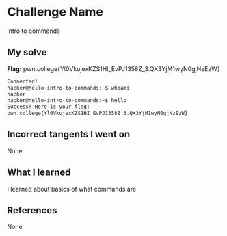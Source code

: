 # Challenge Name
intro to commands

## My solve
**Flag:** pwn.college{Yl0VkujexKZS1HI_EvPJ1358Z_3.QX3YjM1wyN0gjNzEzW}

```bash
Connected!
hacker@hello~intro-to-commands:~$ whoami
hacker
hacker@hello~intro-to-commands:~$ hello
Success! Here is your flag:
pwn.college{Yl0VkujexKZS1HI_EvPJ1358Z_3.QX3YjM1wyN0gjNzEzW}
```
## Incorrect tangents I went on
None

## What I learned
I learned about  basics of what commands are

## References 
None
